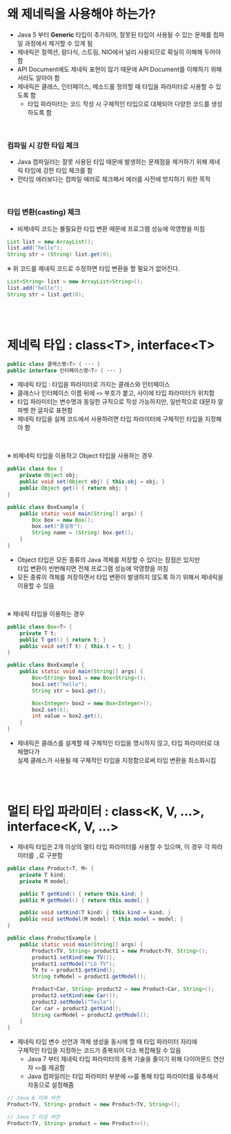 # 왜 제네릭을 사용해야 하는가?

- Java 5 부터 **Generic** 타입이 추가되어, 잘못된 타입이 사용될 수 있는 문제를 컴파일 과정에서 제거할 수 있게 됨
- 제네릭은 컬렉션, 람다식, 스트림, NIO에서 널리 사용되므로 확실히 이해해 두어야 함
- API Document에도 제네릭 표현이 많기 때문에 API Document를 이해하기 위해서라도 알아야 함
- 제네릭은 클래스, 인터페이스, 메소드를 정의할 때 타입을 파라미터로 사용할 수 있도록 함
  - 타입 파라미터는 코드 작성 시 구체적인 타입으로 대체되어 다양한 코드를 생성하도록 함

<br>

### 컴파일 시 강한 타입 체크

- Java 컴파일러는 잘못 사용된 타입 때문에 발생하는 문제점을 제거하기 위해 제네릭 타입에 강한 타입 체크를 함
- 런타임 에러보다는 컴파일 에러로 체크해서 에러를 사전에 방지하기 위한 목적

<br>

### 타입 변환(casting) 체크

- 비제네릭 코드는 불필요한 타입 변환 때문에 프로그램 성능에 악영향을 미침

```java
List list = new ArrayList();
list.add("hello");
String str = (String) list.get(0);
```

※ 위 코드를 제네릭 코드로 수정하면 타입 변환을 할 필요가 없어진다.

```java
List<String> list = new ArrayList<String>();
list.add("hello");
String str = list.get(0);
```

<br>
<br>

# 제네릭 타입 : class\<T>, interface\<T>

```java
public class 클래스명<T> { ··· }
public interface 인터페이스명<T> { ··· }
```

- 제네릭 타입 : 타입을 파라미터로 가지는 클래스와 인터페이스
- 클래스나 인터페이스 이름 뒤에 `<>` 부호가 붙고, 사이에 타입 파라미터가 위치함
- 타입 파라미터는 변수명과 동일한 규칙으로 작성 가능하지만, 일반적으로 대문자 알파벳 한 글자로 표현함
- 제네릭 타입을 실제 코드에서 사용하려면 타입 파라미터에 구체적인 타입을 지정해야 함

<br>

※ 비제네릭 타입을 이용하고 Object 타입을 사용하는 경우

```java
public class Box {
    private Object obj;
    public void set(Object obj) { this.obj = obj; }
    public Object get() { return obj; }
}
```

```java
public class BoxExample {
    public static void main(String[] args) {
        Box box = new Box();
        box.set("홍길동");
        String name = (String) box.get();
    }
}
```

- Object 타입은 모든 종류의 Java 객체를 저장할 수 있다는 장점은 있지만<br>타입 변환이 빈번해지면 전체 프로그램 성능에 악영향을 끼침
- 모든 종류의 객체를 저장하면서 타입 변환이 발생하지 않도록 하기 위해서 제네릭을 이용할 수 있음

<br>

※ 제네릭 타입을 이용하는 경우

```java
public class Box<T> {
    private T t;
    public T get() { return t; }
    public void set(T t) { this.t = t; }
}
```

```java
public class BoxExample {
    public static void main(String[] args) {
        Box<String> box1 = new Box<String>();
        box1.set("hello");
        String str = box1.get();

        Box<Integer> box2 = new Box<Integer>();
        box2.set(6);
        int value = box2.get();
    }
}
```

- 제네릭은 클래스를 설계할 때 구체적인 타입을 명시하지 않고, 타입 파라미터로 대체했다가<br>실제 클래스가 사용될 때 구체적인 타입을 지정함으로써 타입 변환을 최소화시킴

<br>
<br>

# 멀티 타입 파라미터 : class\<K, V, ...>, interface\<K, V, ...>

- 제네릭 타입은 2개 이상의 멀티 타입 파라미터를 사용할 수 있으며, 이 경우 각 파라미터를 `,`로 구분함

```java
public class Product<T, M> {
    private T kind;
    private M model;

    public T getKind() { return this.kind; }
    public M getModel() { return this.model; }

    public void setKind(T kind) { this.kind = kind; }
    public void setModel(M model) { this.model = model; }
}
```

```java
public class ProductExample {
    public static void main(String[] args) {
        Product<TV, String> product1 = new Product<TV, String>();
        product1.setKind(new TV());
        product1.setModel("LG TV");
        TV tv = product1.getKind();
        String tvModel = product1.getModel();

        Product<Car, String> product2 = new Product<Car, String>();
        product2.setKind(new Car());
        product2.setModel("Tesla");
        Car car = product2.getKind();
        String carModel = product2.getModel();
    }
}
```

- 제네릭 타입 변수 선언과 객체 생성을 동시에 할 때 타입 파라미터 자리에<br>구체적인 타입을 지정하는 코드가 중복되어 다소 복잡해질 수 있음
  - Java 7 부터 제네릭 타입 파라미터의 중복 기술을 줄이기 위해 다이아몬드 연산자 `<>`를 제공함
  - Java 컴파일러는 타입 파라미터 부분에 `<>`를 통해 타입 파라미터를 유추해서 자동으로 설정해줌

```java
// Java 6 이하 버전
Product<TV, String> product = new Product<TV, String>();

// Java 7 이상 버전
Product<TV, String> product = new Product<>();
```
